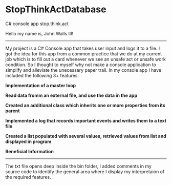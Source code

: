 # StopThinkActDatabase

C# console app stop.think.act 

Hello my name is, John Walls III!
***
My project is a C# Console app that takes user input and logs it to a file.  I got the idea for this app from a common practice
that we do at my current job which is to fill out a card whenever we see an unsafe act or 
unsafe work condition.  So I thought to myself why not make a console application to simplify and
alleviate the unecessary paper trail.  In my console app I have included the following 3+ features:

**Implementation of a master loop**

**Read data fromm an external file, and use the data in the app**

**Created an additional class which inherits one or more properties from its parent**

**Implemented a log that records important events and writes them to a text file**

**Created a list populated with several values, retrieved values from list and displayed in program**

**Beneficial Information**
***
The txt file opens deep inside the bin folder, I added comments in my source code to identify the general area where I display my interpretaion of the required features.  